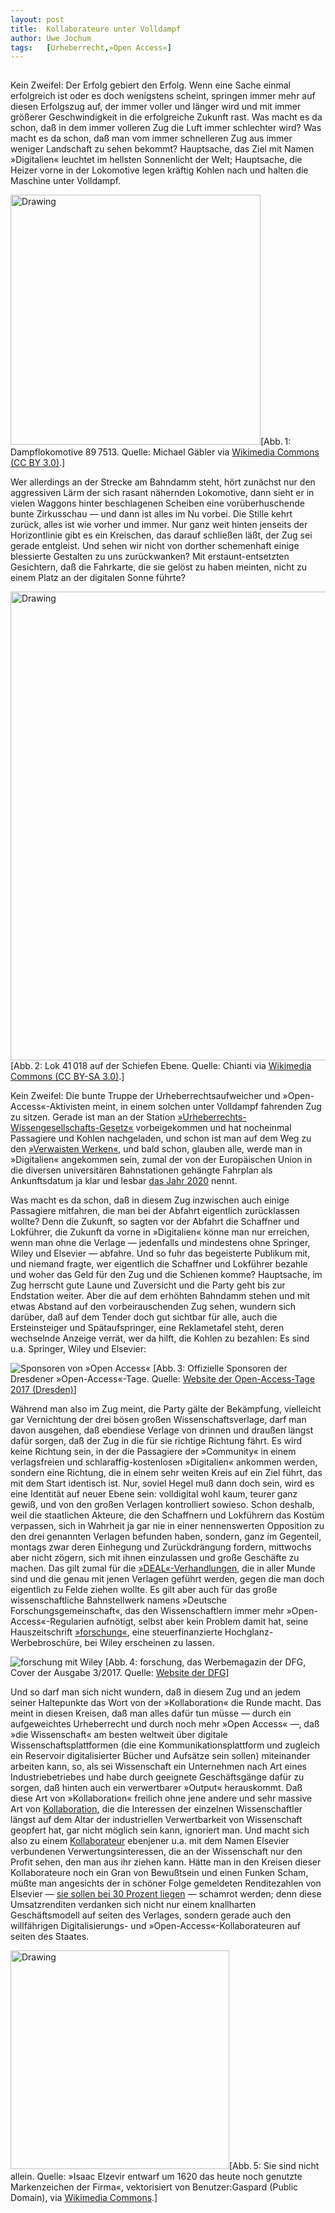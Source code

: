 ```yaml
---
layout:	post
title:	Kollaborateure unter Volldampf
author:	Uwe Jochum
tags:   [Urheberrecht,»Open Access«]
---
```


<img src="http://vg08.met.vgwort.de/na/dd8981eb6bd14dda948d647b8430be5e" width="1" height="1" alt="">

Kein Zweifel: Der Erfolg gebiert den Erfolg. Wenn eine Sache
einmal erfolgreich ist oder es doch wenigstens scheint, springen
immer mehr auf diesen Erfolgszug auf, der immer voller und länger
wird und mit immer größerer Geschwindigkeit in die erfolgreiche
Zukunft rast. Was macht es da schon, daß in dem immer volleren
Zug die Luft immer schlechter wird? Was macht es da schon, daß
man vom immer schnelleren Zug aus immer weniger Landschaft zu
sehen bekommt? Hauptsache, das Ziel mit Namen »Digitalien«
leuchtet im hellsten Sonnenlicht der Welt; Hauptsache, die Heizer
vorne in der Lokomotive legen kräftig Kohlen nach und halten die
Maschine unter Volldampf.

<img
src="https://upload.wikimedia.org/wikipedia/commons/f/f9/Dampflokomotive_897513.jpg"
alt="Drawing" style="width: 400px;"/>[Abb.&thinsp;1:
Dampflokomotive 89&thinsp;7513. Quelle: Michael Gäbler via
[Wikimedia Commons (CC BY
3.0)](https://commons.wikimedia.org/wiki/File%3ADampflokomotive_897513.jpg).]

Wer allerdings an der Strecke am Bahndamm steht, hört zunächst
nur den aggressiven Lärm der sich rasant nähernden Lokomotive,
dann sieht er in vielen Waggons hinter beschlagenen Scheiben eine
vorüberhuschende bunte Zirkusschau — und dann ist alles im Nu
vorbei. Die Stille kehrt zurück, alles ist wie vorher und
immer. Nur ganz weit hinten jenseits der Horizontlinie gibt es
ein Kreischen, das darauf schließen läßt, der Zug sei gerade
entgleist. Und sehen wir nicht von dorther schemenhaft einige
blessierte Gestalten zu uns zurückwanken?  Mit
erstaunt-entsetzten Gesichtern, daß die Fahrkarte, die sie gelöst
zu haben meinten, nicht zu einem Platz an der digitalen Sonne
führte?

<img
src="https://upload.wikimedia.org/wikipedia/commons/e/e7/41018_Schiefe_Ebene_Nov_5_2016.png"
alt="Drawing" style="width: 750px;"/>[Abb.&thinsp;2: Lok
41&thinsp;018 auf der Schiefen Ebene. Quelle: Chianti via
[Wikimedia Commons (CC BY-SA
3.0)](https://commons.wikimedia.org/wiki/File%3A41018_Schiefe_Ebene_Nov_5_2016.png).]

Kein Zweifel: Die bunte Truppe der Urheberrechtsaufweicher und
»Open-Access«-Aktivisten meint, in einem solchen unter Volldampf
fahrenden Zug zu sitzen. Gerade ist man an der Station
[»Urheberrechts-Wissengesellschafts-Gesetz«](https://uwejochum.github.io/5artikel/2017/07/14/wie-sie-sich-freuen/)
vorbeigekommen und hat nocheinmal Passagiere und Kohlen
nachgeladen, und schon ist man auf dem Weg zu den [»Verwaisten
Werken«](https://uwejochum.github.io/5artikel/2017/11/05/witwen-verwaiste/),
und bald schon, glauben alle, werde man in »Digitalien«
angekommen sein, zumal der von der Europäischen Union in die
diversen universitären Bahnstationen gehängte Fahrplan als
Ankunftsdatum ja klar und lesbar [das Jahr
2020](https://ec.europa.eu/digital-single-market/en/europe-2020-strategy)
nennt.

Was macht es da schon, daß in diesem Zug inzwischen auch einige
Passagiere mitfahren, die man bei der Abfahrt eigentlich
zurücklassen wollte? Denn die Zukunft, so sagten vor der Abfahrt
die Schaffner und Lokführer, die Zukunft da vorne in »Digitalien«
könne man nur erreichen, wenn man ohne die Verlage — jedenfalls
und mindestens ohne Springer, Wiley und Elsevier — abfahre. Und
so fuhr das begeisterte Publikum mit, und niemand fragte, wer
eigentlich die Schaffner und Lokführer bezahle und woher das Geld
für den Zug und die Schienen komme? Hauptsache, im Zug herrscht
gute Laune und Zuversicht und die Party geht bis zur Endstation
weiter. Aber die auf dem erhöhten Bahndamm stehen und mit etwas
Abstand auf den vorbeirauschenden Zug sehen, wundern sich
darüber, daß auf dem Tender doch gut sichtbar für alle, auch die
Ersteinsteiger und Spätaufspringer, eine Reklametafel steht,
deren wechselnde Anzeige verrät, wer da hilft, die Kohlen zu
bezahlen: Es sind u.a. Springer, Wiley und Elsevier:

![Sponsoren von »Open
Access«](/5artikel/material/open-access-tage-2017-dresden-sponsoren.png
"Offizielle Sponsoren von »Open Access«") [Abb.&thinsp;3:
Offizielle Sponsoren der Dresdener »Open-Access«-Tage. Quelle:
[Website der Open-Access-Tage 2017
(Dresden)](https://open-access.net/community/open-access-tage/open-access-tage-2017-dresden/)]

Während man also im Zug meint, die Party gälte der Bekämpfung,
vielleicht gar Vernichtung der drei bösen großen
Wissenschaftsverlage, darf man davon ausgehen, daß ebendiese
Verlage von drinnen und draußen längst dafür sorgen, daß der Zug
in die für sie richtige Richtung fährt. Es wird keine Richtung
sein, in der die Passagiere der »Community« in einem
verlagsfreien und schlaraffig-kostenlosen »Digitalien« ankommen
werden, sondern eine Richtung, die in einem sehr weiten Kreis auf
ein Ziel führt, das mit dem Start identisch ist. Nur, soviel
Hegel muß dann doch sein, wird es eine Identität auf neuer Ebene
sein: volldigital wohl kaum, teurer ganz gewiß, und von den
großen Verlagen kontrolliert sowieso. Schon deshalb, weil die
staatlichen Akteure, die den Schaffnern und Lokführern das Kostüm
verpassen, sich in Wahrheit ja gar nie in einer nennenswerten
Opposition zu den drei genannten Verlagen befunden haben,
sondern, ganz im Gegenteil, montags zwar deren Einhegung und
Zurückdrängung fordern, mittwochs aber nicht zögern, sich mit
ihnen einzulassen und große Geschäfte zu machen. Das gilt zumal
für die
[»DEAL«-Verhandlungen](https://www.projekt-deal.de/aktuelles/),
die in aller Munde sind und die genau mit jenen Verlagen geführt
werden, gegen die man doch eigentlich zu Felde ziehen wollte. Es
gilt aber auch für das große wissenschaftliche Bahnstellwerk
namens »Deutsche Forschungsgemeinschaft«, das den
Wissenschaftlern immer mehr »Open-Access«-Regularien aufnötigt,
selbst aber kein Problem damit hat, seine Hauszeitschrift
[»forschung«](http://www.dfg.de/dfg_magazin/index.jsp), eine
steuerfinanzierte Hochglanz-Werbebroschüre, bei Wiley erscheinen
zu lassen.

![forschung mit
Wiley](/5artikel/material/forschung-magazin-dfg-2017-03-cover.png
"forschung mit Wiley") [Abb.&thinsp;4: forschung, das
Werbemagazin der DFG, Cover der Ausgabe 3/2017. Quelle: [Website
der
DFG](http://www.dfg.de/download/pdf/dfg_magazin/wissenschaft_oeffentlichkeit/forschung_magazin/2017/forschung_2017_03.pdf)]


Und so darf man sich nicht wundern, daß in diesem Zug und an
jedem seiner Haltepunkte das Wort von der »Kollaboration« die
Runde macht. Das meint in diesen Kreisen, daß man alles dafür tun
müsse — durch ein aufgeweichtes Urheberrecht und durch noch mehr
»Open Access« —, daß »die Wissenschaft« am besten weltweit über
digitale Wissenschaftsplattformen (die eine
Kommunikationsplattform und zugleich ein Reservoir
digitalisierter Bücher und Aufsätze sein sollen) miteinander
arbeiten kann, so, als sei Wissenschaft ein Unternehmen nach Art
eines Industriebetriebes und habe durch geeignete Geschäftsgänge
dafür zu sorgen, daß hinten auch ein verwertbarer »Output«
herauskommt. Daß diese Art von »Kollaboration« freilich ohne jene
andere und sehr massive Art von
[Kollaboration](https://de.wikipedia.org/wiki/Kollaboration), die
die Interessen der einzelnen Wissenschaftler längst auf dem Altar
der industriellen Verwertbarkeit von Wissenschaft geopfert hat,
gar nicht möglich sein kann, ignoriert man. Und macht sich also
zu einem
[Kollaborateur](https://de.wikipedia.org/wiki/Kollaboration#Der_Begriff_.E2.80.9EKollaborateur.E2.80.9C)
ebenjener u.a. mit dem Namen Elsevier verbundenen
Verwertungsinteressen, die an der Wissenschaft nur den Profit
sehen, den man aus ihr ziehen kann. Hätte man in den Kreisen
dieser Kollaborateure noch ein Gran von Bewußtsein und einen
Funken Scham, müßte man angesichts der in schöner Folge
gemeldeten Renditezahlen von Elsevier — [sie sollen bei 30
Prozent
liegen](https://de.wikipedia.org/wiki/Elsevier#Preisgestaltung) —
schamrot werden; denn diese Umsatzrenditen verdanken sich nicht
nur einem knallharten Geschäftsmodell auf seiten des Verlages,
sondern gerade auch den willfährigen Digitalisierungs- und
»Open-Access«-Kollaborateuren auf seiten des Staates.

<img
src="https://upload.wikimedia.org/wikipedia/commons/e/e7/Elsevier.svg"
alt="Drawing" style="width: 350px;"/>[Abb.&thinsp;5: Sie sind
nicht allein. Quelle: »Isaac Elzevir entwarf um 1620 das heute
noch genutzte Markenzeichen der Firma«, vektorisiert von
Benutzer:Gaspard (Public Domain), via [Wikimedia
Commons](https://commons.wikimedia.org/wiki/File%3AElsevier.svg).]
